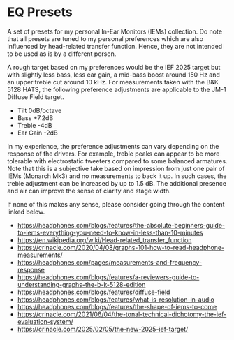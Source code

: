 # EQ Presets

A set of presets for my personal In-Ear Monitors (IEMs) collection. Do
note that all presets are tuned to my personal preferences which are
also influenced by head-related transfer function. Hence, they are not
intended to be used as is by a different person.

A rough target based on my preferences would be the IEF 2025 target but
with slightly less bass, less ear gain, a mid-bass boost around 150 Hz
and an upper treble cut around 10 kHz. For measurements taken with the
B&K 5128 HATS, the following preference adjustments are applicable to
the JM-1 Diffuse Field target.
- Tilt 0dB/octave
- Bass +7.2dB
- Treble -4dB
- Ear Gain -2dB

In my experience, the preference adjustments can vary depending on the
response of the drivers. For example, treble peaks can appear to be
more tolerable with electrostatic tweeters compared to some balanced
armatures. Note that this is a subjective take based on impression from
just one pair of IEMs (Monarch Mk3) and no measurements to back it up.
In such cases, the treble adjustment can be increased by up to 1.5 dB.
The additional presence and air can improve the sense of clarity and
stage width.

If none of this makes any sense, please consider going through the
content linked below.

- https://headphones.com/blogs/features/the-absolute-beginners-guide-to-iems-everything-you-need-to-know-in-less-than-10-minutes
- https://en.wikipedia.org/wiki/Head-related_transfer_function
- https://crinacle.com/2020/04/08/graphs-101-how-to-read-headphone-measurements/
- https://headphones.com/pages/measurements-and-frequency-response
- https://headphones.com/blogs/features/a-reviewers-guide-to-understanding-graphs-the-b-k-5128-edition
- https://headphones.com/blogs/features/diffuse-field
- https://headphones.com/blogs/features/what-is-resolution-in-audio
- https://headphones.com/blogs/features/the-shape-of-iems-to-come
- https://crinacle.com/2021/06/04/the-tonal-technical-dichotomy-the-ief-evaluation-system/
- https://crinacle.com/2025/02/05/the-new-2025-ief-target/
